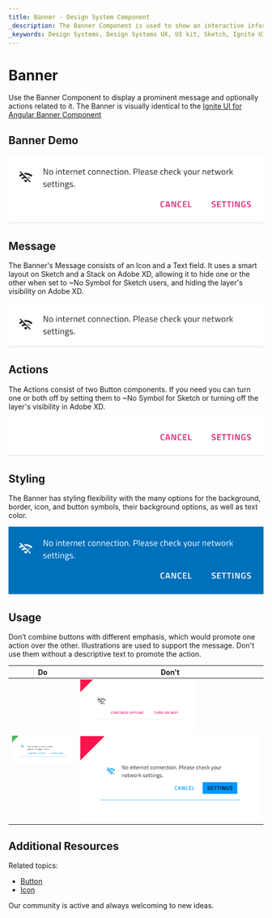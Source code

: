 ```yaml
---
title: Banner - Design System Component
_description: The Banner Component is used to show an interactive information message or notification in a prominent way. 
_keywords: Design Systems, Design Systems UX, UI kit, Sketch, Ignite UI for Angular, Sketch to Angular, Sketch to Angular, Angular, Angular Design System, Export code from Sketch, Design Kits for Angular, Sketch HTML, Sketch to HTML, Sketch UI kits
---
```


# Banner

Use the Banner Component to display a prominent message and optionally actions related to it. The Banner is visually identical to the [Ignite UI for Angular Banner Component](https://www.infragistics.com/products/ignite-ui-angular/angular/components/banner)

## Banner Demo

<img class="responsive-img" src="../images/banner_demo.png" srcset="../images/banner_demo@2x.png 2x" />

## Message

The Banner's Message consists of an Icon and a Text field. It uses a smart layout on Sketch and a Stack on Adobe XD, allowing it to hide one or the other when set to ~No Symbol for Sketch users, and hiding the layer's visibility on Adobe XD.

<img class="responsive-img" src="../images/banner_message.png" srcset="../images/banner_message@2x.png 2x" />

## Actions

The Actions consist of two Button components. If you need you can turn one or both off by setting them to ~No Symbol for Sketch or turning off the layer's visibility in Adobe XD.

<img class="responsive-img" src="../images/banner_actions.png" srcset="../images/banner_actions@2x.png 2x" />

## Styling

The Banner has styling flexibility with the many options for the background, border, icon, and button symbols, their background options, as well as text color.

<img class="responsive-img" src="../images/banner_styling.png" srcset="../images/banner_styling@2x.png 2x" />

## Usage

Don’t combine buttons with different emphasis, which would promote one action over the other. Illustrations are used to support the message. Don't use them without a descriptive text to promote the action.

| Do                                                                             | Don't                                                                              |
| ------------------------------------------------------------------------------ | ---------------------------------------------------------------------------------- |
| <img class="responsive-img" src="../images/banner_do.png" srcset="../images/banner_do@2x.png 2x" /> | <img class="responsive-img" src="../images/banner_dont.png" srcset="../images/banner_dont@2x.png 2x" /> <img class="responsive-img" src="../images/banner_dont2.png" srcset="../images/banner_dont2@2x.png 2x" /> |

## Additional Resources

Related topics:

- [Button](button.md)
- [Icon](icon.md)
  <div class="divider--half"></div>

Our community is active and always welcoming to new ideas.
